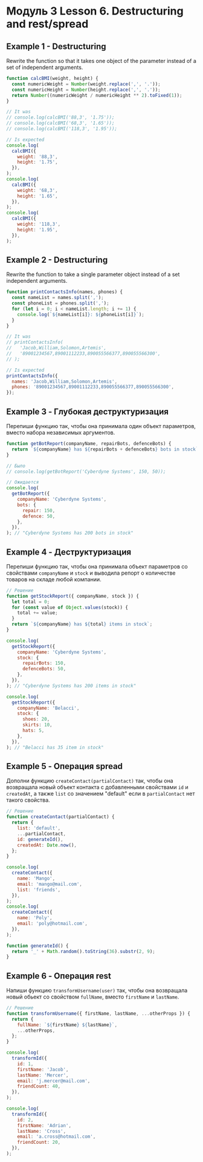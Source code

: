 # Модуль 3 Lesson 6. Destructuring and rest/spread

## Example 1 - Destructuring

Rewrite the function so that it takes one object of the parameter instead of a set
of independent arguments.

```js
function calcBMI(weight, height) {
  const numericWeight = Number(weight.replace(',', '.'));
  const numericHeight = Number(height.replace(',', '.'));
  return Number((numericWeight / numericHeight ** 2).toFixed(1));
}

// It was
// console.log(calcBMI('88,3', '1.75'));
// console.log(calcBMI('68,3', '1.65'));
// console.log(calcBMI('118,3', '1.95'));

// Is expected 
console.log(
  calcBMI({
    weight: '88,3',
    height: '1.75',
  }),
);
console.log(
  calcBMI({
    weight: '68,3',
    height: '1.65',
  }),
);
console.log(
  calcBMI({
    weight: '118,3',
    height: '1.95',
  }),
);
```

## Example 2 - Destructuring

Rewrite the function to take a single parameter object instead of a set
independent arguments.

```js
function printContactsInfo(names, phones) {
  const nameList = names.split(',');
  const phoneList = phones.split(',');
  for (let i = 0; i < nameList.length; i += 1) {
    console.log(`${nameList[i]}: ${phoneList[i]}`);
  }
}

// It was
// printContactsInfo(
//   'Jacob,William,Solomon,Artemis',
//   '89001234567,89001112233,890055566377,890055566300',
// );

// Is expected
printContactsInfo({
  names: 'Jacob,William,Solomon,Artemis',
  phones: '89001234567,89001112233,890055566377,890055566300',
});
```

## Example 3 - Глубокая деструктуризация

Перепиши функцию так, чтобы она принимала один объект параметров, вместо набора
независимых аргументов.

```js
function getBotReport(companyName, repairBots, defenceBots) {
  return `${companyName} has ${repairBots + defenceBots} bots in stock`;
}

// Было
// console.log(getBotReport('Cyberdyne Systems', 150, 50));

// Ожидается
console.log(
  getBotReport({
    companyName: 'Cyberdyne Systems',
    bots: {
      repair: 150,
      defence: 50,
    },
  }),
); // "Cyberdyne Systems has 200 bots in stock"
```

## Example 4 - Деструктуризация

Перепиши функцию так, чтобы она принимала объект параметров со свойствами
`companyName` и `stock` и выводила репорт о количестве товаров на складе любой
компании.

```js
// Решение
function getStockReport({ companyName, stock }) {
  let total = 0;
  for (const value of Object.values(stock)) {
    total += value;
  }
  return `${companyName} has ${total} items in stock`;
}

console.log(
  getStockReport({
    companyName: 'Cyberdyne Systems',
    stock: {
      repairBots: 150,
      defenceBots: 50,
    },
  }),
); // "Cyberdyne Systems has 200 items in stock"

console.log(
  getStockReport({
    companyName: 'Belacci',
    stock: {
      shoes: 20,
      skirts: 10,
      hats: 5,
    },
  }),
); // "Belacci has 35 item in stock"
```

## Example 5 - Операция spread

Дополни функцию `createContact(partialContact)` так, чтобы она возвращала новый
объект контакта с добавленными свойствами `id` и `createdAt`, а также `list` со
значением "default" если в `partialContact` нет такого свойства.

```js
// Решение
function createContact(partialContact) {
  return {
    list: 'default',
    ...partialContact,
    id: generateId(),
    createdAt: Date.now(),
  };
}

console.log(
  createContact({
    name: 'Mango',
    email: 'mango@mail.com',
    list: 'friends',
  }),
);
console.log(
  createContact({
    name: 'Poly',
    email: 'poly@hotmail.com',
  }),
);

function generateId() {
  return '_' + Math.random().toString(36).substr(2, 9);
}
```

## Example 6 - Операция rest

Напиши функцию `transformUsername(user)` так, чтобы она возвращала новый обьект
со свойством `fullName`, вместо `firstName` и `lastName`.

```js
// Решение
function transformUsername({ firstName, lastName, ...otherProps }) {
  return {
    fullName: `${firstName} ${lastName}`,
    ...otherProps,
  };
}

console.log(
  transformId({
    id: 1,
    firstName: 'Jacob',
    lastName: 'Mercer',
    email: 'j.mercer@mail.com',
    friendCount: 40,
  }),
);

console.log(
  transformId({
    id: 2,
    firstName: 'Adrian',
    lastName: 'Cross',
    email: 'a.cross@hotmail.com',
    friendCount: 20,
  }),
);
```
